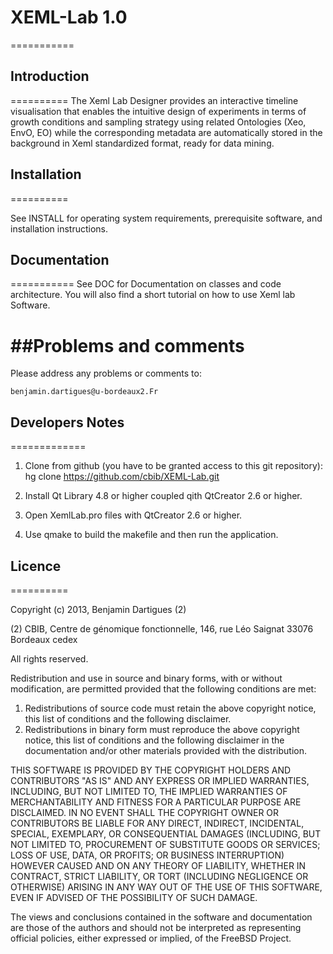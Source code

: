 # XEML-Lab 1.0
===========

## Introduction             
==========
The Xeml Lab Designer provides an interactive timeline visualisation that enables the intuitive design of experiments 
in terms of growth conditions and sampling strategy using related Ontologies (Xeo, EnvO, EO) while the corresponding 
metadata are automatically stored in the background in Xeml standardized format, ready for data mining.


## Installation
==========         

See INSTALL for operating system requirements, prerequisite software, 
and installation instructions.


## Documentation 
===========
See DOC for Documentation on classes and code architecture. You will also find a short tutorial on how to use Xeml lab Software.

##Problems and comments 
=====================
Please address any problems or comments to: 

    benjamin.dartigues@u-bordeaux2.Fr

## Developers Notes
=============

 1. Clone from github (you have to be granted access to this git repository):
    hg clone https://github.com/cbib/XEML-Lab.git

 2. Install Qt Library 4.8 or higher coupled qith QtCreator 2.6 or higher.
 
 3. Open XemlLab.pro files with QtCreator 2.6 or higher.
  
 4. Use qmake to build the makefile and then run the application.
 
## Licence
==========

Copyright (c) 2013, Benjamin Dartigues (2)


(2) CBIB, Centre de génomique fonctionnelle, 146, rue Léo Saignat 33076 Bordeaux cedex


All rights reserved.

Redistribution and use in source and binary forms, with or without
modification, are permitted provided that the following conditions are met:

1. Redistributions of source code must retain the above copyright notice, this
   list of conditions and the following disclaimer.
2. Redistributions in binary form must reproduce the above copyright notice,
   this list of conditions and the following disclaimer in the documentation
   and/or other materials provided with the distribution.

THIS SOFTWARE IS PROVIDED BY THE COPYRIGHT HOLDERS AND CONTRIBUTORS "AS IS" AND
ANY EXPRESS OR IMPLIED WARRANTIES, INCLUDING, BUT NOT LIMITED TO, THE IMPLIED
WARRANTIES OF MERCHANTABILITY AND FITNESS FOR A PARTICULAR PURPOSE ARE
DISCLAIMED. IN NO EVENT SHALL THE COPYRIGHT OWNER OR CONTRIBUTORS BE LIABLE FOR
ANY DIRECT, INDIRECT, INCIDENTAL, SPECIAL, EXEMPLARY, OR CONSEQUENTIAL DAMAGES
(INCLUDING, BUT NOT LIMITED TO, PROCUREMENT OF SUBSTITUTE GOODS OR SERVICES;
LOSS OF USE, DATA, OR PROFITS; OR BUSINESS INTERRUPTION) HOWEVER CAUSED AND
ON ANY THEORY OF LIABILITY, WHETHER IN CONTRACT, STRICT LIABILITY, OR TORT
(INCLUDING NEGLIGENCE OR OTHERWISE) ARISING IN ANY WAY OUT OF THE USE OF THIS
SOFTWARE, EVEN IF ADVISED OF THE POSSIBILITY OF SUCH DAMAGE.

The views and conclusions contained in the software and documentation are those
of the authors and should not be interpreted as representing official policies,
either expressed or implied, of the FreeBSD Project.
 





